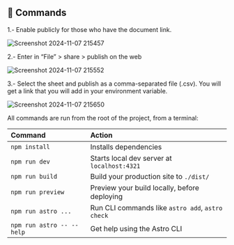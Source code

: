 ## 🧞 Commands

1.- Enable publicly for those who have the document link.

![Screenshot 2024-11-07 215457](https://github.com/user-attachments/assets/913914f4-1783-45c3-8ea1-87ff42ad7c1b)

2.- Enter in “File” > share > publish on the web

![Screenshot 2024-11-07 215552](https://github.com/user-attachments/assets/57cdedd1-faaa-456c-a4fd-db52beb21a59)

3.- Select the sheet and publish as a comma-separated file (.csv). 
  You will get a link that you will add in your environment variable.

![Screenshot 2024-11-07 215650](https://github.com/user-attachments/assets/39d92fe2-7149-4664-a544-247a5d179cd4)

All commands are run from the root of the project, from a terminal:

| Command                   | Action                                           |
| :------------------------ | :----------------------------------------------- |
| `npm install`             | Installs dependencies                            |
| `npm run dev`             | Starts local dev server at `localhost:4321`      |
| `npm run build`           | Build your production site to `./dist/`          |
| `npm run preview`         | Preview your build locally, before deploying     |
| `npm run astro ...`       | Run CLI commands like `astro add`, `astro check` |
| `npm run astro -- --help` | Get help using the Astro CLI                     |

